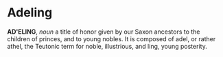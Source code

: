 # Adeling

**AD'ELING**, _noun_ a title of honor given by our Saxon ancestors to the children of princes, and to young nobles. It is composed of adel, or rather athel, the Teutonic term for noble, illustrious, and ling, young posterity.
